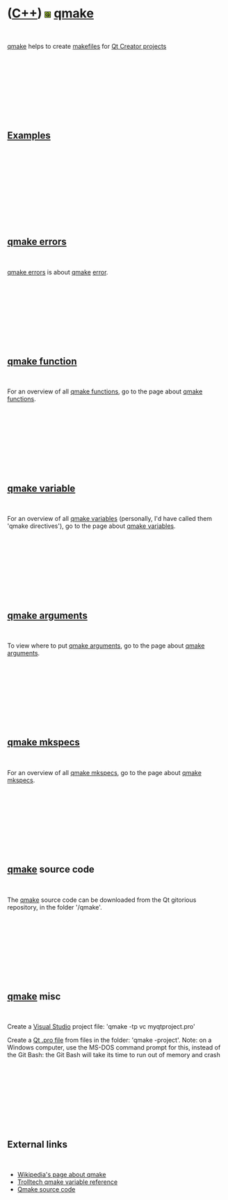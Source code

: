 
 

 

 

 

 

([C++](Cpp.md)) ![Qt](PicQt.png) [qmake](CppQmake.md)
=======================================================

 

[qmake](CppQmake.md) helps to create [makefiles](CppMakefile.md) for
[Qt Creator projects](CppQt.md)

 

 

 

 

 

[Examples](CppExample.md)
--------------------------

 

 

 

 

 

 

[qmake errors](CppQmakeError.md)
---------------------------------

 

[qmake errors](CppQmakeError.md) is about [qmake](CppQmake.md)
[error](CppError.md).

 

 

 

 

 

[qmake function](CppQmakeFunction.md)
--------------------------------------

 

For an overview of all [qmake functions](CppQmakeFunction.md), go to
the page about [qmake functions](CppQmakeFunction.md).

 

 

 

 

 

[qmake variable](CppQmakeVariable.md)
--------------------------------------

 

For an overview of all [qmake variables](CppQmakeVariable.md)
(personally, I'd have called them 'qmake directives'), go to the page
about [qmake variables](CppQmakeVariable.md).

 

 

 

 

 

[qmake arguments](CppQmakeArgument.md)
---------------------------------------

 

To view where to put [qmake arguments](CppQmakeArgument.md), go to the
page about [qmake arguments](CppQmakeArgument.md).

 

 

 

 

 

[qmake mkspecs](CppQmakeMkspec.md)
-----------------------------------

 

For an overview of all [qmake mkspecs](CppQmakeMkspec.md), go to the
page about [qmake mkspecs](CppQmakeMkspec.md).

 

 

 

 

 

[qmake](CppQmake.md) source code
---------------------------------

 

The [qmake](CppQmake.md) source code can be downloaded from the Qt
gitorious repository, in the folder '/qmake'.

 

 

 

 

 

[qmake](CppQmake.md) misc
--------------------------

 

Create a [Visual Studio](CppVisualStudio.md) project file: 'qmake -tp
vc myqtproject.pro'

Create a [Qt .pro file](CppProjectFile.md) from files in the folder:
'qmake -project'. Note: on a Windows computer, use the MS-DOS command
prompt for this, instead of the Git Bash: the Git Bash will take its
time to run out of memory and crash

 

 

 

 

 

External links
--------------

 

-   [Wikipedia's page about qmake](http://en.wikipedia.org/wiki/Qmake)
-   [Trolltech qmake variable
    reference](http://doc.trolltech.com/4.2/qmake-variable-reference.html)
-   [Qmake source code](http://qt.gitorious.org/qt/qt/trees/4.7/qmake)

 

 

 

 

 

 

